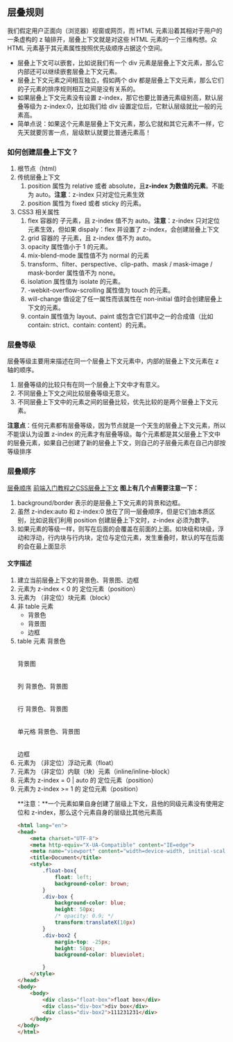## 层叠规则
我们假定用户正面向（浏览器）视窗或网页，而 HTML 元素沿着其相对于用户的一条虚构的 z 轴排开，层叠上下文就是对这些 HTML 元素的一个三维构想。众 HTML 元素基于其元素属性按照优先级顺序占据这个空间。

- 层叠上下文可以嵌套，比如说我们有一个 div 元素是层叠上下文元素，那么它内部还可以继续嵌套层叠上下文元素。
- 层叠上下文元素之间相互独立，假如两个 div 都是层叠上下文元素，那么它们的子元素的排序规则相互之间是没有关系的。
- 如果层叠上下文元素没有设置 z-index，那它也要比普通元素级别高，默认层叠等级为 z-index:0，比如我们给 div 设置定位后，它默认层级就比一般的元素高。
- 简单点说：如果这个元素是层叠上下文元素，那么它就和其它元素不一样，它先天就要厉害一点，层级默认就要比普通元素高！

### 如何创建层叠上下文？
1. 根节点（html）
2. 传统层叠上下文
    1. position 属性为 relative 或者 absolute，且**z-index 为数值的元素**。不能为 auto。**注意**：z-index 只对定位元素生效
    2. position 属性为 fixed 或者 sticky 的元素。
3. CSS3 相关属性
    1. flex 容器的 子元素，且 z-index 值不为 auto。**注意**：z-index 只对定位元素生效，但如果 dispaly：flex 并设置了 z-index，会创建层叠上下文
    2. grid 容器的 子元素，且 z-index 值不为 auto。
    3. opacity 属性值小于 1 的元素。
    4. mix-blend-mode 属性值不为 normal 的元素
    5. transform、filter、perspective、clip-path、mask / mask-image / mask-border 属性值不为 none。
    6. isolation 属性值为 isolate 的元素。
    7. -webkit-overflow-scrolling 属性值为 touch 的元素。
    8. will-change 值设定了任一属性而该属性在 non-initial 值时会创建层叠上下文的元素。
    9. contain 属性值为 layout、paint 或包含它们其中之一的合成值（比如 contain: strict、contain: content）的元素。

### 层叠等级
层叠等级主要用来描述在同一个层叠上下文元素中，内部的层叠上下文元素在 z 轴的顺序。
1. 层叠等级的比较只有在同一个层叠上下文中才有意义。
2. 不同层叠上下文之间比较层叠等级无意义。
3. 不同层叠上下文中的元素之间的层叠比较，优先比较的是两个层叠上下文元素。

**注意点**：任何元素都有层叠等级，因为节点就是一个天生的层叠上下文元素，所以不能误认为设置 z-index 的元素才有层叠等级。每个元素都是其父层叠上下文中的层叠元素，如果自己创建了新的层叠上下文，则自己的子层叠元素在自己内部按等级排序

### 层叠顺序
[层叠顺序](https://p3-juejin.byteimg.com/tos-cn-i-k3u1fbpfcp/c2de8fe3b7584f61a79ef0c2cb5b688b~tplv-k3u1fbpfcp-zoom-in-crop-mark:1512:0:0:0.awebp)
[前端入门教程之CSS层叠上下文](https://www.bilibili.com/video/BV1Qe4y1b756/?spm_id_from=333.337.search-card.all.click&vd_source=78435c3cefd4783245d9d16d09d19859)
**图上有几个点需要注意一下：**
1. background/border 表示的是层叠上下文元素的背景和边框。
2. 虽然 z-index:auto 和 z-index:0 放在了同一层叠顺序，但是它们由本质区别，比如说我们利用 position 创建层叠上下文时，z-index 必须为数字。
3. 如果元素的等级一样，则写在后面的会覆盖在前面的上面。如块级和块级，浮动和浮动，行内块与行内块，定位与定位元素，发生重叠时，默认的写在后面的会在最上面显示

#### 文字描述
1. 建立当前层叠上下文的背景色、背景图、边框
2. 元素为 z-index < 0 的 定位元素（position）
3. 元素为 （非定位）块元素（block）
4. 非 table 元素
    - 背景色
    - 背景图
    - 边框
5. table 元素
    <table> 背景色
    <table> 背景图
    <table>列 背景色、背景图
    <table>行 背景色、背景图
    <table>单元格 背景色、背景图
    <table> 边框
6. 元素为 （非定位）浮动元素（float）
7. 元素为 （非定位）内联（块）元素（inline/inline-block）
8. 元素为 z-index = 0 | auto 的 定位元素（position）
9. 元素为 z-index >= 1 的 定位元素（position）

**注意：**一个元素如果自身创建了层级上下文，且他的同级元素没有使用定位和 z-index，那么这个元素自身的层级比其他元素高
```html {.line-numbers highlight=15-16}
<html lang="en">
<head>
    <meta charset="UTF-8">
    <meta http-equiv="X-UA-Compatible" content="IE=edge">
    <meta name="viewport" content="width=device-width, initial-scale=1.0">
    <title>Document</title>
    <style>
        .float-box{
            float: left;
            background-color: brown;
        }
        .div-box {
            background-color: blue;
            height: 50px;
            /* opacity: 0.9; */
            transform:translateX(10px)
        }
        .div-box2 {
            margin-top: -25px;
            height: 50px;
            background-color: blueviolet;

        }
    </style>
</head>
<body>
    <body>
        <div class="float-box">float box</div> 
        <div class="div-box">div box</div>
        <div class="div-box2">111231231</div>
    </body>
</body>
</html>
```